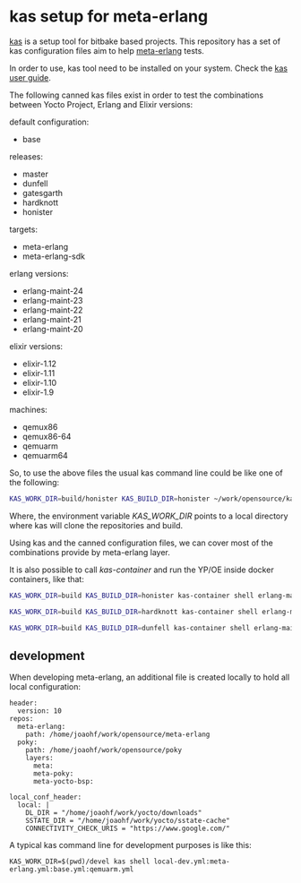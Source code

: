 
# kas setup for meta-erlang

[kas](https://github.com/siemens/kas) is a setup tool for bitbake based projects. This repository has a set of kas configuration files aim to help [meta-erlang](https://github.com/meta-erlang/meta-erlang) tests.

In order to use, kas tool need to be installed on your system. Check the [kas user guide](https://kas.readthedocs.io/en/latest/userguide.html#).

The following canned kas files exist in order to test the combinations between Yocto Project, Erlang and Elixir versions:

default configuration:
* base

releases:
* master
* dunfell
* gatesgarth
* hardknott
* honister

targets:
* meta-erlang
* meta-erlang-sdk

erlang versions:

* erlang-maint-24
* erlang-maint-23
* erlang-maint-22
* erlang-maint-21
* erlang-maint-20

elixir versions:

* elixir-1.12
* elixir-1.11
* elixir-1.10
* elixir-1.9

machines:
* qemux86
* qemux86-64
* qemuarm
* qemuarm64

So, to use the above files the usual kas command line could be like one of the following:

```bash
KAS_WORK_DIR=build/honister KAS_BUILD_DIR=honister ~/work/opensource/kas/kas-container shell  erlang-maint-24.yml:elixir-1.12.yml:honister.yml:meta-erlang.yml:base.yml:qemuarm64.yml:local-dev.yml

```

Where, the environment variable _KAS\_WORK\_DIR_ points to a local directory where kas will clone the repositories and build.

Using kas and the canned configuration files, we can cover most of the combinations provide by meta-erlang layer.

It is also possible to call _kas-container_ and run the YP/OE inside docker containers, like that:

```bash
KAS_WORK_DIR=build KAS_BUILD_DIR=honister kas-container shell erlang-maint-24.yml:elixir-1.12.yml:honister.yml:meta-erlang.yml:base.yml:qemuarm64.yml:local-dev.yml:local-image-install.yml

KAS_WORK_DIR=build KAS_BUILD_DIR=hardknott kas-container shell erlang-maint-24.yml:elixir-1.12.yml:hardknott.yml:meta-erlang.yml:base.yml:qemuarm64.yml:local-dev.yml:local-image-install.yml

KAS_WORK_DIR=build KAS_BUILD_DIR=dunfell kas-container shell erlang-maint-24.yml:elixir-1.12.yml:dunfell.yml:meta-erlang.yml:base.yml:qemuarm64.yml:local-dev.yml:local-image-install.yml
```

## development

When developing meta-erlang, an additional file is created locally to hold all local configuration:

```
header:
  version: 10
repos:
  meta-erlang:
    path: /home/joaohf/work/opensource/meta-erlang
  poky:
    path: /home/joaohf/work/opensource/poky
    layers:
      meta:
      meta-poky:
      meta-yocto-bsp:

local_conf_header:
  local: |
    DL_DIR = "/home/joaohf/work/yocto/downloads"
    SSTATE_DIR = "/home/joaohf/work/yocto/sstate-cache"
    CONNECTIVITY_CHECK_URIS = "https://www.google.com/"
```

A typical kas command line for development purposes is like this:

```
KAS_WORK_DIR=$(pwd)/devel kas shell local-dev.yml:meta-erlang.yml:base.yml:qemuarm.yml
```
